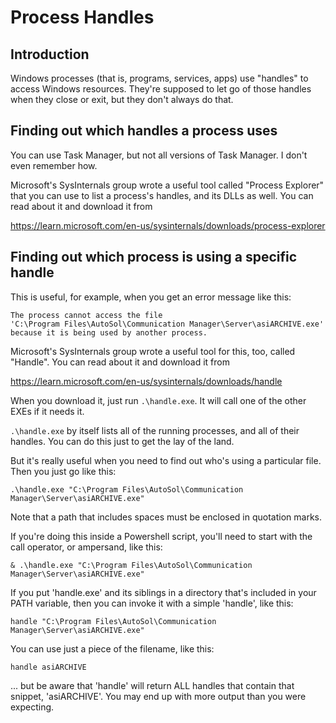 # Process Handles

## Introduction

Windows processes (that is, programs, services, apps) use "handles" to
access Windows resources. They're supposed to let go of those handles
when they close or exit, but they don't always do that.

## Finding out which handles a process uses

You can use Task Manager, but not all versions of Task Manager. I don't
even remember how.

Microsoft's SysInternals group wrote a useful tool called "Process
Explorer" that you can use to list a process's handles, and its
DLLs as well. You can read about it and download it from 


https://learn.microsoft.com/en-us/sysinternals/downloads/process-explorer

## Finding out which process is using a specific handle

This is useful, for example, when you get an error message like this:
```
The process cannot access the file 
'C:\Program Files\AutoSol\Communication Manager\Server\asiARCHIVE.exe' 
because it is being used by another process.
```

Microsoft's SysInternals group wrote a useful tool for this, too, called
"Handle". You can read about it and download it from 

https://learn.microsoft.com/en-us/sysinternals/downloads/handle

When you download it, just run `.\handle.exe`. It will call one of the 
other EXEs if it needs it.

`.\handle.exe` by itself lists all of the running processes, and all
of their handles. You can do this just to get the lay of the land.

But it's really useful when you need to find out who's using a 
particular file. Then you just go like this:

`.\handle.exe "C:\Program Files\AutoSol\Communication Manager\Server\asiARCHIVE.exe"`

Note that a path that includes spaces must be enclosed in quotation marks.

If you're doing this inside a Powershell script, you'll need to start
with the call operator, or ampersand, like this:

`& .\handle.exe "C:\Program Files\AutoSol\Communication Manager\Server\asiARCHIVE.exe"`

If you put 'handle.exe' and its siblings in a directory that's included in your
PATH variable, then you can invoke it with a simple 'handle', like this:

`handle "C:\Program Files\AutoSol\Communication Manager\Server\asiARCHIVE.exe"`

You can use just a piece of the filename, like this:

`handle asiARCHIVE`

... but be aware that 'handle' will return ALL handles that contain that 
snippet, 'asiARCHIVE'. You may end up with more output than you were expecting.
